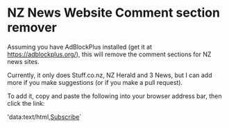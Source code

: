# NZ News Website Comment section remover
Assuming you have AdBlockPlus installed (get it at https://adblockplus.org/), this will remove the comment sections for NZ news sites.

Currently, it only does Stuff.co.nz, NZ Herald and 3 News, but I can add more if you make suggestions (or if you make a pull request).

To add it, copy and paste the following into your browser address bar, then click the link:

'data:text/html,<a href="abp:subscribe?location=https%3A%2F%2Fraw.githubusercontent.com%2Fcodyharrington%2Fnznewscommentsblocker%2Fmaster%2Fnznewscommentslist.txt&amp;title=NZ news comments blocker">Subscribe</a>`

